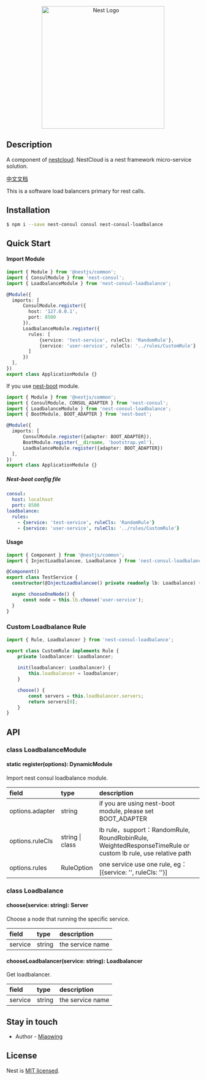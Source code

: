 <p align="center">
  <a href="http://nestjs.com/" target="blank"><img src="https://nestjs.com/img/logo_text.svg" width="320" alt="Nest Logo" /></a>
</p>

## Description

A component of [nestcloud](http://github.com/nest-cloud/nestcloud). NestCloud is a nest framework micro-service solution.
  
[中文文档](https://nestcloud.org/solutions/fu-zai-jun-heng)

This is a software load balancers primary for rest calls.

## Installation

```bash
$ npm i --save nest-consul consul nest-consul-loadbalance
```

## Quick Start

#### Import Module

```typescript
import { Module } from '@nestjs/common';
import { ConsulModule } from 'nest-consul';
import { LoadbalanceModule } from 'nest-consul-loadbalance';

@Module({
  imports: [
      ConsulModule.register({
        host: '127.0.0.1',
        port: 8500
      }),
      LoadbalanceModule.register({
        rules: [
            {service: 'test-service', ruleCls: 'RandomRule'},
            {service: 'user-service', ruleCls: '../rules/CustomRule'}
        ]
      })
  ],
})
export class ApplicationModule {}
```

If you use [nest-boot](https://github.com/miaowing/nest-boot) module.

```typescript
import { Module } from '@nestjs/common';
import { ConsulModule, CONSUL_ADAPTER } from 'nest-consul';
import { LoadbalanceModule } from 'nest-consul-loadbalance';
import { BootModule, BOOT_ADAPTER } from 'nest-boot';

@Module({
  imports: [
      ConsulModule.register({adapter: BOOT_ADAPTER}),
      BootModule.register(__dirname, 'bootstrap.yml'),
      LoadbalanceModule.register({adapter: BOOT_ADAPTER})
  ],
})
export class ApplicationModule {}
```

##### Nest-boot config file

```yaml
consul:
  host: localhost
  port: 8500
loadbalance:
  rules:
    - {service: 'test-service', ruleCls: 'RandomRule'}
    - {service: 'user-service', ruleCls: '../rules/CustomRule'}
```

#### Usage

```typescript
import { Component } from '@nestjs/common';
import { InjectLoadbalancee, Loadbalance } from 'nest-consul-loadbalance';

@Component()
export class TestService {
  constructor(@InjectLoadbalancee() private readonly lb: Loadbalance) {}

  async chooseOneNode() {
      const node = this.lb.choose('user-service');
  }
}
```

### Custom Loadbalance Rule

```typescript
import { Rule, Loadbalancer } from 'nest-consul-loadbalance';

export class CustomRule implements Rule {
    private loadbalancer: Loadbalancer;
    
    init(loadbalancer: Loadbalancer) {
        this.loadbalancer = loadbalancer;
    }

    choose() {
        const servers = this.loadbalancer.servers;
        return servers[0];
    }
}
```

## API

### class LoadbalanceModule

#### static register\(options\): DynamicModule

Import nest consul loadbalance module.

| field | type | description |
| :--- | :--- | :--- |
| options.adapter | string | if you are using nest-boot module, please set BOOT_ADAPTER |
| options.ruleCls | string \| class | lb rule，support：RandomRule, RoundRobinRule, WeightedResponseTimeRule or custom lb rule, use relative path |
| options.rules | RuleOption | one service use one rule, eg：\[{service: '', ruleCls: ''}\] |

### class Loadbalance

#### choose\(service: string\): Server

Choose a node that running the specific service.

| field | type | description |
| :--- | :--- | :--- |
| service | string | the service name |

#### chooseLoadbalancer\(service: string\): Loadbalancer

Get loadbalancer.

| field | type | description |
| :--- | :--- | :--- |
| service | string | the service name |

## Stay in touch

- Author - [Miaowing](https://github.com/miaowing)

## License

  Nest is [MIT licensed](LICENSE).
